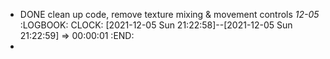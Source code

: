 - DONE clean up code, remove texture mixing & movement controls _12-05_
  :LOGBOOK:
  CLOCK: [2021-12-05 Sun 21:22:58]--[2021-12-05 Sun 21:22:59] =>  00:00:01
  :END:
-